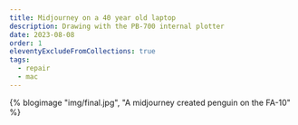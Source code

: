 ```yaml
---
title: Midjourney on a 40 year old laptop
description: Drawing with the PB-700 internal plotter
date: 2023-08-08
order: 1
eleventyExcludeFromCollections: true
tags:
  - repair
  - mac
---
```


{% blogimage "img/final.jpg", "A midjourney created penguin on the FA-10" %}
